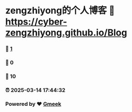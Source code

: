 # zengzhiyong的个人博客 :link: https://cyber-zengzhiyong.github.io/Blog 
### :page_facing_up: [1](https://cyber-zengzhiyong.github.io/Blog/tag.html) 
### :speech_balloon: 0 
### :hibiscus: 10 
### :alarm_clock: 2025-03-14 17:44:32 
### Powered by :heart: [Gmeek](https://github.com/Meekdai/Gmeek)
